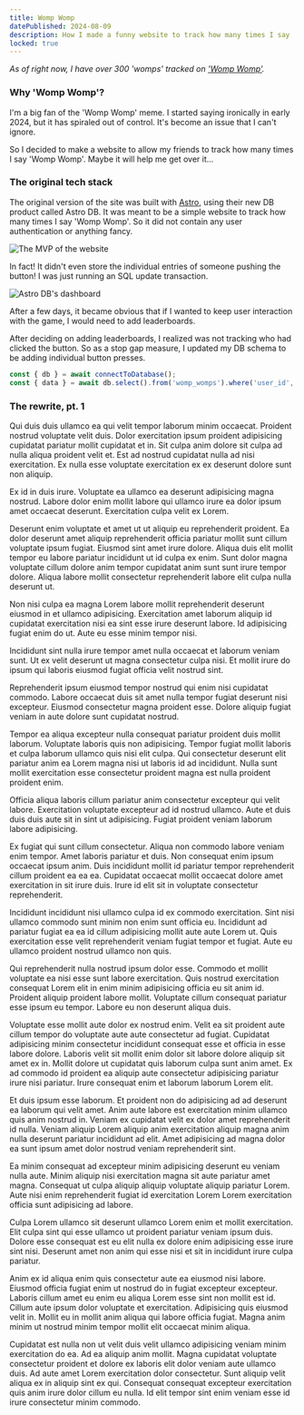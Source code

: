 ```yaml
---
title: Womp Womp
datePublished: 2024-08-09
description: How I made a funny website to track how many times I say 'Womp Womp'
locked: true
---
```


*As of right now, I have over 300 'womps' tracked on ['Womp Womp'](https://counter.womp.lol).*

<script>
	import astrodb from '$lib/imgs/blog/womp-womp/astrodb.png';
	import mvp from '$lib/imgs/blog/womp-womp/mvp.png';
</script>

### Why 'Womp Womp'?

I'm a big fan of the 'Womp Womp' meme. I started saying ironically in early 2024, but it has spiraled out of control. It's become an issue that I can't ignore.

So I decided to make a website to allow my friends to track how many times I say 'Womp Womp'. Maybe it will help me get over it...

### The original tech stack

The original version of the site was built with [Astro](https://astro.build), using their new DB product called Astro DB. It was meant to be a simple website to track how many times I say 'Womp Womp'. So it did not contain any user authentication or anything fancy.

![The MVP of the website]({mvp})

In fact! It didn't even store the individual entries of someone pushing the button! I was just running an SQL update transaction.

![Astro DB's dashboard]({astrodb})

After a few days, it became obvious that if I wanted to keep user interaction with the game, I would need to add leaderboards.

After deciding on adding leaderboards, I realized was not tracking who had clicked the button. So as a stop gap measure, I updated my DB schema to be adding individual button presses.


```ts
const { db } = await connectToDatabase();
const { data } = await db.select().from('womp_womps').where('user_id', '=', userId);
```


### The rewrite, pt. 1

Qui duis duis ullamco ea qui velit tempor laborum minim occaecat. Proident nostrud voluptate velit duis. Dolor exercitation ipsum proident adipisicing cupidatat pariatur mollit cupidatat et in. Sit culpa anim dolore sit culpa ad nulla aliqua proident velit et. Est ad nostrud cupidatat nulla ad nisi exercitation. Ex nulla esse voluptate exercitation ex ex deserunt dolore sunt non aliquip.

Ex id in duis irure. Voluptate ea ullamco ea deserunt adipisicing magna nostrud. Labore dolor enim mollit labore qui ullamco irure ea dolor ipsum amet occaecat deserunt. Exercitation culpa velit ex Lorem.

Deserunt enim voluptate et amet ut ut aliquip eu reprehenderit proident. Ea dolor deserunt amet aliquip reprehenderit officia pariatur mollit sunt cillum voluptate ipsum fugiat. Eiusmod sint amet irure dolore. Aliqua duis elit mollit tempor eu labore pariatur incididunt ut id culpa ex enim. Sunt dolor magna voluptate cillum dolore anim tempor cupidatat anim sunt sunt irure tempor dolore. Aliqua labore mollit consectetur reprehenderit labore elit culpa nulla deserunt ut.

Non nisi culpa ea magna Lorem labore mollit reprehenderit deserunt eiusmod in et ullamco adipisicing. Exercitation amet laborum aliquip id cupidatat exercitation nisi ea sint esse irure deserunt labore. Id adipisicing fugiat enim do ut. Aute eu esse minim tempor nisi.

Incididunt sint nulla irure tempor amet nulla occaecat et laborum veniam sunt. Ut ex velit deserunt ut magna consectetur culpa nisi. Et mollit irure do ipsum qui laboris eiusmod fugiat officia velit nostrud sint.

Reprehenderit ipsum eiusmod tempor nostrud qui enim nisi cupidatat commodo. Labore occaecat duis sit amet nulla tempor fugiat deserunt nisi excepteur. Eiusmod consectetur magna proident esse. Dolore aliquip fugiat veniam in aute dolore sunt cupidatat nostrud.

Tempor ea aliqua excepteur nulla consequat pariatur proident duis mollit laborum. Voluptate laboris quis non adipisicing. Tempor fugiat mollit laboris et culpa laborum ullamco quis nisi elit culpa. Qui consectetur deserunt elit pariatur anim ea Lorem magna nisi ut laboris id ad incididunt. Nulla sunt mollit exercitation esse consectetur proident magna est nulla proident proident enim.

Officia aliqua laboris cillum pariatur anim consectetur excepteur qui velit labore. Exercitation voluptate excepteur ad id nostrud ullamco. Aute et duis duis duis aute sit in sint ut adipisicing. Fugiat proident veniam laborum labore adipisicing.

Ex fugiat qui sunt cillum consectetur. Aliqua non commodo labore veniam enim tempor. Amet laboris pariatur et duis. Non consequat enim ipsum occaecat ipsum anim. Duis incididunt mollit id pariatur tempor reprehenderit cillum proident ea ea ea. Cupidatat occaecat mollit occaecat dolore amet exercitation in sit irure duis. Irure id elit sit in voluptate consectetur reprehenderit.

Incididunt incididunt nisi ullamco culpa id ex commodo exercitation. Sint nisi ullamco commodo sunt minim non enim sunt officia eu. Incididunt ad pariatur fugiat ea ea id cillum adipisicing mollit aute aute Lorem ut. Quis exercitation esse velit reprehenderit veniam fugiat tempor et fugiat. Aute eu ullamco proident nostrud ullamco non quis.

Qui reprehenderit nulla nostrud ipsum dolor esse. Commodo et mollit voluptate ea nisi esse sunt labore exercitation. Quis nostrud exercitation consequat Lorem elit in enim minim adipisicing officia eu sit anim id. Proident aliquip proident labore mollit. Voluptate cillum consequat pariatur esse ipsum eu tempor. Labore eu non deserunt aliqua duis.

Voluptate esse mollit aute dolor ex nostrud enim. Velit ea sit proident aute cillum tempor do voluptate aute aute consectetur ad fugiat. Cupidatat adipisicing minim consectetur incididunt consequat esse et officia in esse labore dolore. Laboris velit sit mollit enim dolor sit labore dolore aliquip sit amet ex in. Mollit dolore ut cupidatat quis laborum culpa sunt anim amet. Ex ad commodo id proident ea aliquip aute consectetur adipisicing pariatur irure nisi pariatur. Irure consequat enim et laborum laborum Lorem elit.

Et duis ipsum esse laborum. Et proident non do adipisicing ad ad deserunt ea laborum qui velit amet. Anim aute labore est exercitation minim ullamco quis anim nostrud in. Veniam ex cupidatat velit ex dolor amet reprehenderit id nulla. Veniam aliquip Lorem aliquip anim exercitation aliquip magna anim nulla deserunt pariatur incididunt ad elit. Amet adipisicing ad magna dolor ea sunt ipsum amet dolor nostrud veniam reprehenderit sint.

Ea minim consequat ad excepteur minim adipisicing deserunt eu veniam nulla aute. Minim aliquip nisi exercitation magna sit aute pariatur amet magna. Consequat ut culpa aliquip aliquip voluptate aliquip pariatur Lorem. Aute nisi enim reprehenderit fugiat id exercitation Lorem Lorem exercitation officia sunt adipisicing ad labore.

Culpa Lorem ullamco sit deserunt ullamco Lorem enim et mollit exercitation. Elit culpa sint qui esse ullamco ut proident pariatur veniam ipsum duis. Dolore esse consequat est eu elit nulla ex dolore enim adipisicing esse irure sint nisi. Deserunt amet non anim qui esse nisi et sit in incididunt irure culpa pariatur.

Anim ex id aliqua enim quis consectetur aute ea eiusmod nisi labore. Eiusmod officia fugiat enim ut nostrud do in fugiat excepteur excepteur. Laboris cillum amet eu enim eu aliqua Lorem esse sint non mollit est id. Cillum aute ipsum dolor voluptate et exercitation. Adipisicing quis eiusmod velit in. Mollit eu in mollit anim aliqua qui labore officia fugiat. Magna anim minim ut nostrud minim tempor mollit elit occaecat minim aliqua.

Cupidatat est nulla non ut velit duis velit ullamco adipisicing veniam minim exercitation do ea. Ad ea aliquip anim mollit. Magna cupidatat voluptate consectetur proident et dolore ex laboris elit dolor veniam aute ullamco duis. Ad aute amet Lorem exercitation dolor consectetur. Sunt aliquip velit aliqua ex in aliquip sint ex qui. Consequat consequat excepteur exercitation quis anim irure dolor cillum eu nulla. Id elit tempor sint enim veniam esse id irure consectetur minim commodo.